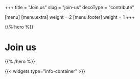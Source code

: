 +++
title = "Join us"
slug = "join-us"
decoType = "contribute"

[menu]
	[menu.extra]
		weight = 2
	[menu.footer]
		weight = 1
+++

{{% hero %}}

# Join us

{{% /hero %}}

{{< widgets type="info-container" >}}
